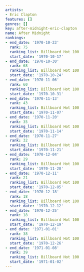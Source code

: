 ```yaml
---
artists:
- Eric Clapton
features: []
genres: []
key: after-midnight-eric-clapton
name: After Midnight
rankings:
- end_date: '1970-10-23'
  rank: 75
  ranking_list: Billboard Hot 100
  start_date: '1970-10-17'
- end_date: '1970-10-30'
  rank: 68
  ranking_list: Billboard Hot 100
  start_date: '1970-10-24'
- end_date: '1970-11-06'
  rank: 60
  ranking_list: Billboard Hot 100
  start_date: '1970-10-31'
- end_date: '1970-11-13'
  rank: 43
  ranking_list: Billboard Hot 100
  start_date: '1970-11-07'
- end_date: '1970-11-20'
  rank: 35
  ranking_list: Billboard Hot 100
  start_date: '1970-11-14'
- end_date: '1970-11-27'
  rank: 32
  ranking_list: Billboard Hot 100
  start_date: '1970-11-21'
- end_date: '1970-12-04'
  rank: 29
  ranking_list: Billboard Hot 100
  start_date: '1970-11-28'
- end_date: '1970-12-11'
  rank: 21
  ranking_list: Billboard Hot 100
  start_date: '1970-12-05'
- end_date: '1970-12-18'
  rank: 18
  ranking_list: Billboard Hot 100
  start_date: '1970-12-12'
- end_date: '1970-12-25'
  rank: 18
  ranking_list: Billboard Hot 100
  start_date: '1970-12-19'
- end_date: '1971-01-01'
  rank: 38
  ranking_list: Billboard Hot 100
  start_date: '1970-12-26'
- end_date: '1971-01-08'
  rank: 39
  ranking_list: Billboard Hot 100
  start_date: '1971-01-02'
---
```


